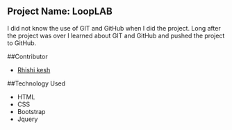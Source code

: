 <h2>Project Name: LoopLAB</h2>
<p>I did not know the use of GIT and GitHub when I did the project. Long after the project was over I learned about GIT and GitHub and pushed the project to GitHub.</p>

##Contributor

-   <a href="https://github.com/rhishi-kesh" target="_blank">Rhishi kesh</a>

##Technology Used

- HTML
- CSS
- Bootstrap
- Jquery

